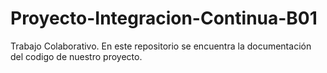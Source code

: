 # Proyecto-Integracion-Continua-B01
Trabajo Colaborativo. En este repositorio se encuentra la documentación del codigo de nuestro proyecto.
